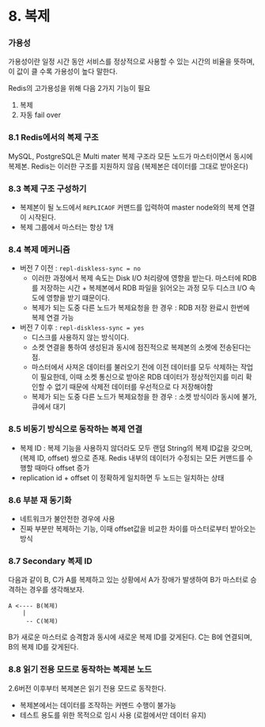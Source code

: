 # 8. 복제

### 가용성
가용성이란 일정 시간 동안 서비스를 정상적으로 사용할 수 있는 시간의 비율을 뜻하며, 이 값이 클 수록 가용성이 높다 말한다.

Redis의 고가용성을 위해 다음 2가지 기능이 필요
1. 복제
2. 자동 fail over

### 8.1 Redis에서의 복제 구조
MySQL, PostgreSQL은 Multi mater 복제 구조라 모든 노드가 마스터이면서 동시에 복제본.
Redis는 이러한 구조를 지원하지 않음 (복제본은 데이터를 그대로 받아온다)

### 8.3 복제 구조 구성하기

- 복제본이 될 노드에서 `REPLICAOF` 커맨드를 입력하여 master node와의 복제 연결이 시작된다.
- 복제 그룹에서 마스터는 항상 1개

### 8.4 복제 메커니즘
- 버전 7 이전 : `repl-diskless-sync = no`
    - 이러한 과정에서 복제 속도는 Disk I/O 처리량에 영향을 받는다. 마스터에 RDB를 저장하는 시간 + 복제본에서 RDB 파일을 읽어오는 과정 모두 디스크 I/O 속도에 영향을 받기 떄문이다.
    - 복제가 되는 도중 다른 노드가 복제요청을 한 경우 : RDB 저장 완료시 한번에 복제 연결 가능
- 버전 7 이후 : `repl-diskless-sync = yes`
    - 디스크를 사용하지 않는 방식이다.
    - 소켓 연결을 통하여 생성된과 동시에 점진적으로 복제본의 소켓에 전송된다는 점.
    - 마스터에서 사져온 데이터를 불러오기 전에 이전 데이터를 모두 삭제하는 작업이 필요한데, 이때 소켓 통신으로 받아온 RDB 데이터가 정상적인지를 미리 확인할 수 없기 때문에 삭제전 데이터를 우선적으로 다 저장해야함
    - 복제가 되는 도중 다른 노드가 복제요청을 한 경우 : 소켓 방식이라 동시에 불가, 큐에서 대기

### 8.5 비동기 방식으로 동작하는 복제 연결
- 복제 ID : 복제 기능을 사용하지 않더라도 모두 랜덤 String의 복제 ID값을 갖으며, (복제 ID, offset) 쌍으로 존재. Redis 내부의 데이터가 수정되는 모든 커맨드를 수행할 때마다 offset 증가
- replication id + offset 이 정확하게 일치하면 두 노드는 일치하는 상태

### 8.6 부분 재 동기화
- 네트워크가 불안전한 경우에 사용
- 진짜 부분만 복제하는 기능, 이때 offset값을 비교한 차이를 마스터로부터 받아오는 방식

### 8.7 Secondary 복제 ID
다음과 같이 B, C가 A를 복제하고 있는 상황에서 A가 장애가 발생하여 B가 마스터로 승격하는 경우를 생각해보자.
```
A <---- B(복제)
    |
     -- C(복제)
```

B가 새로운 마스터로 승격함과 동시에 새로운 복제 ID를 갖게된다. C는 B에 연결되며, B의 복제 ID를 갖게된다.

### 8.8 읽기 전용 모드로 동작하는 복제본 노드
2.6버전 이후부터 복제본은 읽기 전용 모드로 동작한다.
- 복제본에서는 데이터를 조작하는 커멘드 수행이 불가능
- 테스트 용도를 위한 목적으로 임시 사용 (로컬에서만 데이터 유지)
